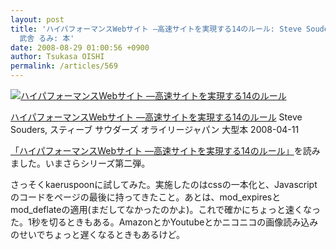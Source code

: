 ```yaml
---
layout: post
title: 'ハイパフォーマンスWebサイト —高速サイトを実現する14のルール: Steve Souders, スティーブ サウダーズ, 武舎 広幸, 福地 太郎,
  武舎 るみ: 本'
date: 2008-08-29 01:00:56 +0900
author: Tsukasa OISHI
permalink: /articles/569
---
```


 [![ハイパフォーマンスWebサイト ―高速サイトを実現する14のルール](https://images-na.ssl-images-amazon.com/images/I/51hIDIWHmYL._SL160_.jpg "ハイパフォーマンスWebサイト ―高速サイトを実現する14のルール")](http://www.amazon.co.jp/%E3%83%8F%E3%82%A4%E3%83%91%E3%83%95%E3%82%A9%E3%83%BC%E3%83%9E%E3%83%B3%E3%82%B9Web%E3%82%B5%E3%82%A4%E3%83%88-%E2%80%95%E9%AB%98%E9%80%9F%E3%82%B5%E3%82%A4%E3%83%88%E3%82%92%E5%AE%9F%E7%8F%BE%E3%81%99%E3%82%8B14%E3%81%AE%E3%83%AB%E3%83%BC%E3%83%AB-Steve-Souders/dp/487311361X%3FSubscriptionId%3DAKIAIKJECTBTL3JTYTKA%26tag%3Dkaeruspoon-22%26linkCode%3Dxm2%26camp%3D2025%26creative%3D165953%26creativeASIN%3D487311361X)

 [ハイパフォーマンスWebサイト ―高速サイトを実現する14のルール](http://www.amazon.co.jp/%E3%83%8F%E3%82%A4%E3%83%91%E3%83%95%E3%82%A9%E3%83%BC%E3%83%9E%E3%83%B3%E3%82%B9Web%E3%82%B5%E3%82%A4%E3%83%88-%E2%80%95%E9%AB%98%E9%80%9F%E3%82%B5%E3%82%A4%E3%83%88%E3%82%92%E5%AE%9F%E7%8F%BE%E3%81%99%E3%82%8B14%E3%81%AE%E3%83%AB%E3%83%BC%E3%83%AB-Steve-Souders/dp/487311361X%3FSubscriptionId%3DAKIAIKJECTBTL3JTYTKA%26tag%3Dkaeruspoon-22%26linkCode%3Dxm2%26camp%3D2025%26creative%3D165953%26creativeASIN%3D487311361X)
Steve Souders, スティーブ サウダーズ
オライリージャパン
大型本
2008-04-11

 [「ハイパフォーマンスWebサイト ―高速サイトを実現する14のルール」](http://www.amazon.co.jp/%E3%83%8F%E3%82%A4%E3%83%91%E3%83%95%E3%82%A9%E3%83%BC%E3%83%9E%E3%83%B3%E3%82%B9Web%E3%82%B5%E3%82%A4%E3%83%88-%E2%80%95%E9%AB%98%E9%80%9F%E3%82%B5%E3%82%A4%E3%83%88%E3%82%92%E5%AE%9F%E7%8F%BE%E3%81%99%E3%82%8B14%E3%81%AE%E3%83%AB%E3%83%BC%E3%83%AB-Steve-Souders/dp/487311361X%3FSubscriptionId%3DAKIAIKJECTBTL3JTYTKA%26tag%3Dkaeruspoon-22%26linkCode%3Dxm2%26camp%3D2025%26creative%3D165953%26creativeASIN%3D487311361X)を読みました。いまさらシリーズ第二弾。

さっそくkaeruspoonに試してみた。実施したのはcssの一本化と、Javascriptのコードをページの最後に持ってきたこと。あとは、mod\_expiresとmod\_deflateの適用(まだしてなかったのかよ)。これで確かにちょっと速くなった。1秒を切るときもある。AmazonとかYoutubeとかニコニコの画像読み込みのせいでちょっと遅くなるときもあるけど。

